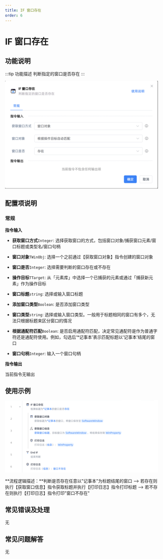 ```yaml
---
title: IF 窗口存在
order: 6
---
```


# IF 窗口存在

## 功能说明

:::tip 功能描述
判断指定的窗口是否存在
:::

![image-20250227100816074](../../assets/image-20250227100816074.png)

## 配置项说明

### 常规

**指令输入**

- **获取窗口方式**`Integer`: 选择获取窗口的方式，包括窗口对象/捕获窗口元素/窗口标题或类型名/窗口句柄
- **窗口对象**`TWinObj`: 选择一个之前通过【获取窗口对象】指令创建的窗口对象

- **窗口是否**`Integer`: 选择需要判断的窗口存在或不存在
- **操作目标**`TTarget`: 从「元素库」中选择一个已捕获的元素或通过「捕获新元素」作为操作目标
- **窗口标题**`string`: 选择或输入窗口标题
- **添加窗口类型**`Boolean`: 是否添加窗口类型
- **窗口类型**`string`: 选择或输入窗口类型。一般用于标题相同的窗口有多个，无法只根据标题来区分窗口的情况
- **根据通配符匹配**`Boolean`: 是否启用通配符匹配，决定常见通配符是作为普通字符还是通配符使用。例如，勾选后‘*记事本’表示匹配标题以‘记事本’结尾的窗口
- **窗口句柄**`Integer`: 输入一个窗口句柄

**指令输出**

当前指令无输出

## 使用示例

![image-20250227111544666](../../assets/image-20250227111544666.png)

**流程逻辑描述：**判断是否存在任意以"记事本"为标题结尾的窗口 --> 若存在则执行【获取窗口信息】指令获取标题并执行【打印日志】指令打印标题 --> 若不存在则执行【打印日志】指令打印"窗口不存在"

## 常见错误及处理

无

## 常见问题解答

无

